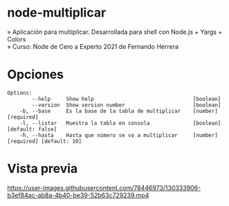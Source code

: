 # node-multiplicar

» Aplicación para multiplicar. Desarrollada para shell con Node.js + Yargs + Colors<br/>
» Curso: Node de Cero a Experto 2021 de Fernando Herrera

# Opciones
```
Options:
        --help     Show help                                [boolean]
        --version  Show version number                      [boolean]  
    -b, --base     Es la base de la tabla de multiplicar    [number] [required]  
    -l, --listar   Muestra la tabla en consola              [boolean] [default: false]  
    -h, --hasta    Hasta que número se va a multiplicar     [number] [required] [default: 10]
```

# Vista previa


https://user-images.githubusercontent.com/78446973/130333906-b3ef84ac-ab8a-4b40-be39-52b63c729239.mp4




